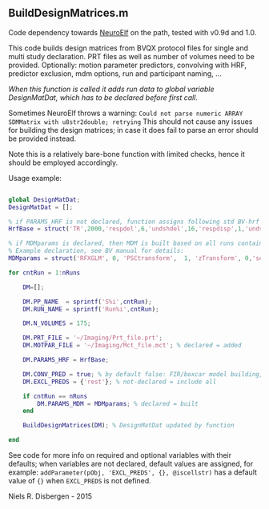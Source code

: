 ## BuildDesignMatrices.m ##

Code dependency towards [NeuroElf](http://neuroelf.net/ "http://neuroelf.net/") on the path, tested with v0.9d and 1.0.

This code builds design matrices from BVQX protocol files for single and
multi study declaration. PRT files as well as number of volumes need to be provided. Optionally: motion parameter predictors,
convolving with HRF, predictor exclusion, mdm options, run and
participant naming, ...

_When this function is called it adds run data to global variable
DesignMatDat, which has to be declared before first call._

Sometimes NeuroElf throws a warning: ```Could not parse numeric ARRAY SDMMatrix with u8str2double; retrying``` This should not cause any issues for building the design matrices; in case it does fail to parse an error should be provided instead.

Note this is a relatively bare-bone function with limited checks, hence it should be employed accordingly.

Usage example:
```matlab

global DesignMatDat;
DesignMatDat = [];

% if PARAMS_HRF is not declared, function assigns following std BV-hrf shape:
HrfBase = struct('TR',2000,'respdel',6,'undshdel',16,'respdisp',1,'undshdisp',1,'respundshrat',6,'onset',0);

% if MDMparams is declared, then MDM is built based on all runs contained in DesignMatDat.
% Example declaration, see BV manual for details:
MDMparams = struct('RFXGLM', 0, 'PSCtransform',  1, 'zTransform', 0,'separatePreds', 0);

for cntRun = 1:nRuns

    DM=[];

    DM.PP_NAME  = sprintf('S%i',cntRun);
    DM.RUN_NAME = sprintf('Run%i',cntRun);

    DM.N_VOLUMES = 175;

    DM.PRT_FILE = '~/Imaging/Prt_file.prt';
    DM.MOTPAR_FILE = '~/Imaging/Mct_file.mct'; % declared = added

    DM.PARAMS_HRF = HrfBase;

    DM.CONV_PRED = true; % by default false: FIR/boxcar model building, i.e. no deconvolution
    DM.EXCL_PREDS = {'rest'}; % not-declared = include all

    if cntRun == nRuns
        DM.PARAMS_MDM = MDMparams; % declared = built
    end

    BuildDesignMatrices(DM); % DesignMatDat updated by function

end

```

See code for more info on required and optional variables with their defaults; when variables are not declared, default values are assigned, for example: `addParameter(pObj, 'EXCL_PREDS', {}, @iscellstr)` has a default value of `{}` when `EXCL_PREDS` is not defined.

Niels R. Disbergen - 2015
